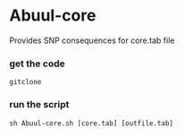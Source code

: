 # Abuul-core
Provides SNP consequences for core.tab file

### get the code
``gitclone ``

### run the script
``sh Abuul-core.sh [core.tab] [outfile.tab]``


